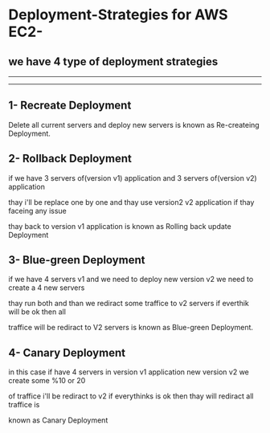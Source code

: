# Deployment-Strategies for AWS EC2-

## we have 4 type of deployment strategies

----------------------------------------------------------------------
--------------------------------------------------------------------

## 1- Recreate Deployment 

Delete all current servers and deploy new servers is known as Re-createing Deployment.

## 2- Rollback Deployment

if we have 3 servers of(version v1) application and 3 servers of(version v2) application          
        
thay i'll be replace one by one and thay use version2 v2 application if thay faceing any issue  

thay back to version v1 application is known as Rolling back update Deployment 
   
## 3- Blue-green Deployment

if we have 4 servers v1 and we need to deploy new version v2 we need to create a 4 new servers   

thay run both and than we rediract some traffice to v2 servers if everthik will be ok then all 

traffice will be rediract to V2 servers is known as Blue-green Deployment.

## 4- Canary Deployment   
   
in this case if have 4 servers in version v1 application new version v2 we create some %10 or 20 

of traffice i'll be rediract to v2 if everythinks is ok then thay will rediract all traffice is 

known as Canary Deployment
